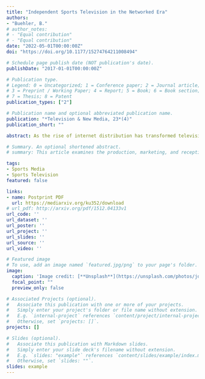 ```yaml
---
title: "Independent Sports Television in the Networked Era"
authors:
- "Buehler, B."
# author_notes:
# - "Equal contribution"
# - "Equal contribution"
date: "2022-05-01T00:00:00Z"
doi: "https://doi.org/10.1177/15274764211008494"

# Schedule page publish date (NOT publication's date).
publishDate: "2017-01-01T00:00:00Z"

# Publication type.
# Legend: 0 = Uncategorized; 1 = Conference paper; 2 = Journal article;
# 3 = Preprint / Working Paper; 4 = Report; 5 = Book; 6 = Book section;
# 7 = Thesis; 8 = Patent
publication_types: ["2"]

# Publication name and optional abbreviated publication name.
publication: "*Television & New Media, 23*(4)"
publication_short: ""

abstract: As the rise of internet distribution has transformed television, precipitating the continued expansion and fracturing of the medium, sports television has not been excluded. In analyzing the effects of internet distribution on sports television, this article specifically examines how internet distribution has fostered the emergence of independent sports television producers and distributors operating outside the traditional sports television system. Using the sport of Ultimate frisbee (Ultimate) as a case study, the article first argues that the new streaming companies that have emerged around that sport have largely modeled their streams on legacy sports television, but have also looked to adapt the conventions of traditional sports television to the specificities of the sport. Second, the article suggests that a particular area of concern for these independent streaming companies has been representation, as these companies have sought to offer a more progressive form of sports television.

# Summary. An optional shortened abstract.
# summary: This article examines the production, marketing, and reception of football films released during the classical Hollywood era – specifically focusing on efforts by the studio to create and market 'realistic' football action.

tags:
- Sports Media
- Sports Television
featured: false

links:
- name: Postprint PDF
  url: https://mediarxiv.org/ku352/download
# url_pdf: http://arxiv.org/pdf/1512.04133v1
url_code: ''
url_dataset: ''
url_poster: ''
url_project: ''
url_slides: ''
url_source: ''
url_video: ''

# Featured image
# To use, add an image named `featured.jpg/png` to your page's folder. 
image:
  caption: 'Image credit: [**Unsplash**](https://unsplash.com/photos/jdD8gXaTZsc)'
  focal_point: ""
  preview_only: false

# Associated Projects (optional).
#   Associate this publication with one or more of your projects.
#   Simply enter your project's folder or file name without extension.
#   E.g. `internal-project` references `content/project/internal-project/index.md`.
#   Otherwise, set `projects: []`.
projects: []

# Slides (optional).
#   Associate this publication with Markdown slides.
#   Simply enter your slide deck's filename without extension.
#   E.g. `slides: "example"` references `content/slides/example/index.md`.
#   Otherwise, set `slides: ""`.
slides: example
---
```



